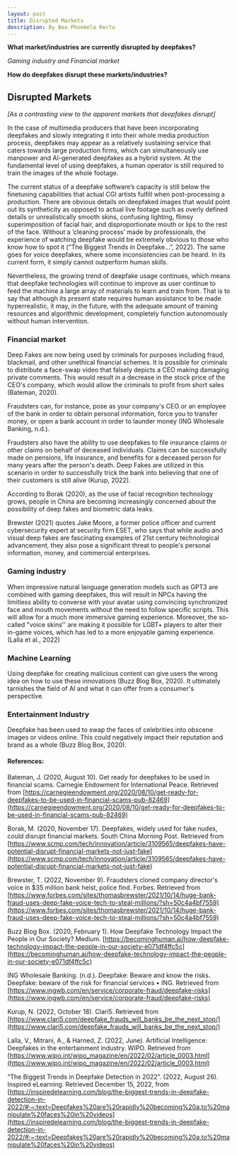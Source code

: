 ```yaml
---
layout: post
title: Disrupted Markets
description: By Bea Phoemela Recto
---
```


**What market/industries are currently disrupted by deepfakes?**

_Gaming industry and Financial market_

**How do deepfakes disrupt these markets/industries?**

## Disrupted Markets

*[As a contrasting view to the apparent markets that deepfakes disrupt]*

In the case of multimedia producers that have been incorporating deepfakes and slowly integrating it into their whole media production process, deepfakes may appear as a relatively sustaining service that caters towards large production firms, which can simultaneously use manpower and AI-generated deepfakes as a hybrid system. At the fundamental level of using deepfakes, a human operator is still required to train the images of the whole footage.

The current status of a deepfake software’s capacity is still below the finetuning capabilities that actual CGI artists fulfill when post-processing a production. There are obvious details on deepfaked images that would point out its syntheticity as opposed to actual live footage such as overly defined details or unrealistically smooth skins, confusing lighting, flimsy superimposition of facial hair, and disproportionate mouth or lips to the rest of the face. Without a ‘cleaning process’ made by professionals, the experience of watching deepfake would be extremely obvious to those who know how to spot it (“The Biggest Trends in Deepfake…”, 2022). The same goes for voice deepfakes, where some inconsistencies can be heard. In its current form, it simply cannot outperform human skills.

Nevertheless, the growing trend of deepfake usage continues, which means that deepfake technologies will continue to improve as user continue to feed the machine a large array of materials to learn and train from. That is to say that although its present state requires human assistance to be made hyperrealistic, it may, in the future, with the adequate amount of training resources and algorithmic development, completely function autonomously without human intervention.
  
### Financial market

Deep Fakes are now being used by criminals for purposes including fraud, blackmail, and other unethical financial schemes. It is possible for criminals to distribute a face-swap video that falsely depicts a CEO making damaging private comments. This would result in a decrease in the stock price of the CEO's company, which would allow the criminals to profit from short sales (Bateman, 2020).

Fraudsters can, for instance, pose as your company's CEO or an employee of the bank in order to obtain personal information, force you to transfer money, or open a bank account in order to launder money (ING Wholesale Banking, n.d.).

Fraudsters also have the ability to use deepfakes to file insurance claims or other claims on behalf of deceased individuals. Claims can be successfully made on pensions, life insurance, and benefits for a deceased person for many years after the person's death. Deep Fakes are utilized in this scenario in order to successfully trick the bank into believing that one of their customers is still alive (Kurup, 2022).

According to Borak (2020), as the use of facial recognition technology grows, people in China are becoming increasingly concerned about the possibility of deep fakes and biometric data leaks. 

Brewster (2021) quotes Jake Moore, a former police officer and current cybersecurity expert at security firm ESET, who says that while audio and visual deep fakes are fascinating examples of 21st century technological advancement, they also pose a significant threat to people's personal information, money, and commercial enterprises.

### Gaming industry

When impressive natural language generation models such as GPT3 are combined with gaming deepfakes, this will result in NPCs having the limitless ability to converse with your avatar using convincing synchronized face and mouth movements without the need to follow specific scripts. This will allow for a much more immersive gaming experience. Moreover, the so-called "voice skins'' are making it possible for LGBT+ players to alter their in-game voices, which has led to a more enjoyable gaming experience. (Lalla et al., 2022)

### Machine Learning

Using deepfake for creating malicious content can give users the wrong idea on how to use these innovations (Buzz Blog Box, 2020). It ultimately tarnishes the field of AI and what it can offer from a consumer's perspective.

### Entertainment Industry

Deepfake has been used to swap the faces of celebrities into obscene images or videos online. This could negatively impact their reputation and brand as a whole (Buzz Blog Box, 2020).



#### References: 

Bateman, J. (2020, August 10). Get ready for deepfakes to be used in financial scams. Carnegie Endowment for International Peace. Retrieved from [https://carnegieendowment.org/2020/08/10/get-ready-for-deepfakes-to-be-used-in-financial-scams-pub-82469](https://carnegieendowment.org/2020/08/10/get-ready-for-deepfakes-to-be-used-in-financial-scams-pub-82469)

Borak, M. (2020, November 17). Deepfakes, widely used for fake nudes, could disrupt financial markets. South China Morning Post. Retrieved from [https://www.scmp.com/tech/innovation/article/3109565/deepfakes-have-potential-disrupt-financial-markets-not-just-fake](https://www.scmp.com/tech/innovation/article/3109565/deepfakes-have-potential-disrupt-financial-markets-not-just-fake)

Brewster, T. (2022, November 9). Fraudsters cloned company director's voice in $35 million bank heist, police find. Forbes. Retrieved from [https://www.forbes.com/sites/thomasbrewster/2021/10/14/huge-bank-fraud-uses-deep-fake-voice-tech-to-steal-millions/?sh=50c4a4bf7559](https://www.forbes.com/sites/thomasbrewster/2021/10/14/huge-bank-fraud-uses-deep-fake-voice-tech-to-steal-millions/?sh=50c4a4bf7559)

Buzz Blog Box. (2020, February 1). How Deepfake Technology Impact the People in Our Society? Medium. [https://becominghuman.ai/how-deepfake-technology-impact-the-people-in-our-society-e071df4ffc5c](https://becominghuman.ai/how-deepfake-technology-impact-the-people-in-our-society-e071df4ffc5c)

ING Wholesale Banking. (n.d.). Deepfake: Beware and know the risks. Deepfake: beware of the risk for financial services • ING. Retrieved from [https://www.ingwb.com/en/service/corporate-fraud/deepfake-risks](https://www.ingwb.com/en/service/corporate-fraud/deepfake-risks)

Kurup, N. (2022, October 18). Clari5. Retrieved from [https://www.clari5.com/deepfake_frauds_will_banks_be_the_next_stop/](https://www.clari5.com/deepfake_frauds_will_banks_be_the_next_stop/)

Lalla, V., Mitrani, A., & Harned, Z. (2022, June). Artificial Intelligence: Deepfakes in the entertainment industry. WIPO. Retrieved from [https://www.wipo.int/wipo_magazine/en/2022/02/article_0003.html](https://www.wipo.int/wipo_magazine/en/2022/02/article_0003.html)

“The Biggest Trends in Deepfake Detection in 2022”. (2022, August 26). Inspired eLearning. Retrieved December 15, 2022, from [https://inspiredelearning.com/blog/the-biggest-trends-in-deepfake-detection-in-2022/#:~:text=Deepfakes%20are%20rapidly%20becoming%20a,to%20manipulate%20faces%20in%20videos](https://inspiredelearning.com/blog/the-biggest-trends-in-deepfake-detection-in-2022/#:~:text=Deepfakes%20are%20rapidly%20becoming%20a,to%20manipulate%20faces%20in%20videos)
